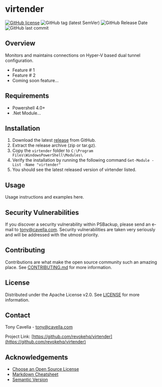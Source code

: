 # virtender

<a href="https://github.com/revokeHQ/PSBackup/blob/develop/LICENSE"><img alt="GitHub license" src="https://img.shields.io/github/license/revokehq/psbackup.svg"></a>
<img alt="GitHub tag (latest SemVer)" src="https://img.shields.io/github/tag/revokehq/psbackup.svg?label=version">
<img alt="GitHub Release Date" src="https://img.shields.io/github/release-date/revokehq/psbackup.svg">
<img alt="GitHub last commit" src="https://img.shields.io/github/last-commit/revokehq/psbackup.svg">

## Overview
Monitors and maintains connections on Hyper-V based dual tunnel configuration.

- Feature # 1
- Feature # 2
- Coming soon feature...

## Requirements

- Powershell 4.0+
- .Net Module...

## Installation

1. Download the latest [release](https://github.com/revokeHQ/virtender/releases) from GitHub.
2. Extract the release archive (zip or tar.gz).
3. Copy the `virtender` folder to `C:\Program Files\WindowsPowerShell\Modules\`
4. Verify the installation by running the following command `Get-Module -List -Name "virtender"`
5. You should see the latest released version of virtender listed.

## Usage

Usage instructions and examples here.

## Security Vulnerabilities

If you discover a security vulnerability within PSBackup, please send an e-mail to [tony@cavella.com](mailto:tony@cavella.com?virtender%20Security%20Vulnerability). Security vulnerabilities are taken very seriously and will be addressed with the utmost priority.

## Contributing

Contributions are what make the open source community such an amazing place. See [CONTRIBUTING.md](CONTRIBUTING.md) for more information.

## License

Distributed under the Apache License v2.0. See [LICENSE](LICENSE) for more information.

## Contact

Tony Cavella - tony@cavella.com

Project Link: [https://github.com/revokehq/virtender](https://github.com/revokehq/virtender)

<!-- ACKNOWLEDGEMENTS -->
## Acknowledgements
* [Choose an Open Source License](https://choosealicense.com)
* [Markdown Cheatsheet](https://github.com/adam-p/markdown-here/wiki/Markdown-Cheatsheet)
* [Semantic Version](https://semver.org)